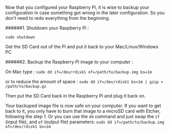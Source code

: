 Now that you configured your Raspberry Pi, it is wise to backup your configuration in case something got wrong in the later configuration.
So you don't need to redo everything from the beginning.

######1. Shutdown your Raspberry Pi :

`sudo shutdown`

Get the SD Card out of the Pi and put it back to your Mac/Linux/Windows PC

######2. Backup the Raspberry Pi image to your computer : 

On Mac type : 
`sudo dd if=/dev/rdisk1 of=/path/to/backup.img bs=1m`

or to reduce the amount of space :
`sudo dd if=/dev/rdisk1 bs=1m | gzip > /path/to/backup.gz`

Then put the SD Card back in the Raspberry Pi and plug it back on.

Your backuped image file is now safe on your computer.
If you want to get back to it, you only have to burn that image to a microSD card with Etcher, following the step 1.
Or you can use the `dd` command and just swap the `if` (input file), and `of` (output file) parameters:
`sudo dd if=/path/to/backup.img of=/dev/rdisk1 bs=1m`




